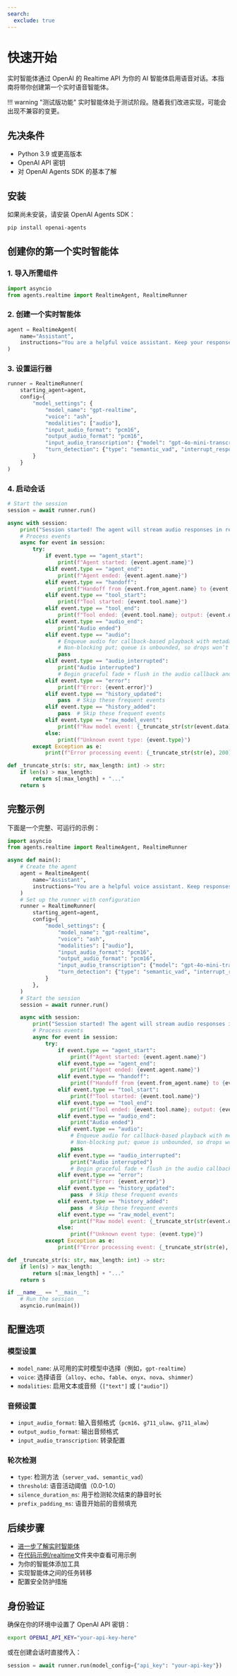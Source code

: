 ```yaml
---
search:
  exclude: true
---
```

# 快速开始

实时智能体通过 OpenAI 的 Realtime API 为你的 AI 智能体启用语音对话。本指南将带你创建第一个实时语音智能体。

!!! warning "测试版功能"
实时智能体处于测试阶段。随着我们改进实现，可能会出现不兼容的变更。

## 先决条件

- Python 3.9 或更高版本
- OpenAI API 密钥
- 对 OpenAI Agents SDK 的基本了解

## 安装

如果尚未安装，请安装 OpenAI Agents SDK：

```bash
pip install openai-agents
```

## 创建你的第一个实时智能体

### 1. 导入所需组件

```python
import asyncio
from agents.realtime import RealtimeAgent, RealtimeRunner
```

### 2. 创建一个实时智能体

```python
agent = RealtimeAgent(
    name="Assistant",
    instructions="You are a helpful voice assistant. Keep your responses conversational and friendly.",
)
```

### 3. 设置运行器

```python
runner = RealtimeRunner(
    starting_agent=agent,
    config={
        "model_settings": {
            "model_name": "gpt-realtime",
            "voice": "ash",
            "modalities": ["audio"],
            "input_audio_format": "pcm16",
            "output_audio_format": "pcm16",
            "input_audio_transcription": {"model": "gpt-4o-mini-transcribe"},
            "turn_detection": {"type": "semantic_vad", "interrupt_response": True},
        }
    }
)
```

### 4. 启动会话

```python
# Start the session
session = await runner.run()

async with session:
    print("Session started! The agent will stream audio responses in real-time.")
    # Process events
    async for event in session:
        try:
            if event.type == "agent_start":
                print(f"Agent started: {event.agent.name}")
            elif event.type == "agent_end":
                print(f"Agent ended: {event.agent.name}")
            elif event.type == "handoff":
                print(f"Handoff from {event.from_agent.name} to {event.to_agent.name}")
            elif event.type == "tool_start":
                print(f"Tool started: {event.tool.name}")
            elif event.type == "tool_end":
                print(f"Tool ended: {event.tool.name}; output: {event.output}")
            elif event.type == "audio_end":
                print("Audio ended")
            elif event.type == "audio":
                # Enqueue audio for callback-based playback with metadata
                # Non-blocking put; queue is unbounded, so drops won’t occur.
                pass
            elif event.type == "audio_interrupted":
                print("Audio interrupted")
                # Begin graceful fade + flush in the audio callback and rebuild jitter buffer.
            elif event.type == "error":
                print(f"Error: {event.error}")
            elif event.type == "history_updated":
                pass  # Skip these frequent events
            elif event.type == "history_added":
                pass  # Skip these frequent events
            elif event.type == "raw_model_event":
                print(f"Raw model event: {_truncate_str(str(event.data), 200)}")
            else:
                print(f"Unknown event type: {event.type}")
        except Exception as e:
            print(f"Error processing event: {_truncate_str(str(e), 200)}")

def _truncate_str(s: str, max_length: int) -> str:
    if len(s) > max_length:
        return s[:max_length] + "..."
    return s
```

## 完整示例

下面是一个完整、可运行的示例：

```python
import asyncio
from agents.realtime import RealtimeAgent, RealtimeRunner

async def main():
    # Create the agent
    agent = RealtimeAgent(
        name="Assistant",
        instructions="You are a helpful voice assistant. Keep responses brief and conversational.",
    )
    # Set up the runner with configuration
    runner = RealtimeRunner(
        starting_agent=agent,
        config={
            "model_settings": {
                "model_name": "gpt-realtime",
                "voice": "ash",
                "modalities": ["audio"],
                "input_audio_format": "pcm16",
                "output_audio_format": "pcm16",
                "input_audio_transcription": {"model": "gpt-4o-mini-transcribe"},
                "turn_detection": {"type": "semantic_vad", "interrupt_response": True},
            }
        },
    )
    # Start the session
    session = await runner.run()

    async with session:
        print("Session started! The agent will stream audio responses in real-time.")
        # Process events
        async for event in session:
            try:
                if event.type == "agent_start":
                    print(f"Agent started: {event.agent.name}")
                elif event.type == "agent_end":
                    print(f"Agent ended: {event.agent.name}")
                elif event.type == "handoff":
                    print(f"Handoff from {event.from_agent.name} to {event.to_agent.name}")
                elif event.type == "tool_start":
                    print(f"Tool started: {event.tool.name}")
                elif event.type == "tool_end":
                    print(f"Tool ended: {event.tool.name}; output: {event.output}")
                elif event.type == "audio_end":
                    print("Audio ended")
                elif event.type == "audio":
                    # Enqueue audio for callback-based playback with metadata
                    # Non-blocking put; queue is unbounded, so drops won’t occur.
                    pass
                elif event.type == "audio_interrupted":
                    print("Audio interrupted")
                    # Begin graceful fade + flush in the audio callback and rebuild jitter buffer.
                elif event.type == "error":
                    print(f"Error: {event.error}")
                elif event.type == "history_updated":
                    pass  # Skip these frequent events
                elif event.type == "history_added":
                    pass  # Skip these frequent events
                elif event.type == "raw_model_event":
                    print(f"Raw model event: {_truncate_str(str(event.data), 200)}")
                else:
                    print(f"Unknown event type: {event.type}")
            except Exception as e:
                print(f"Error processing event: {_truncate_str(str(e), 200)}")

def _truncate_str(s: str, max_length: int) -> str:
    if len(s) > max_length:
        return s[:max_length] + "..."
    return s

if __name__ == "__main__":
    # Run the session
    asyncio.run(main())
```

## 配置选项

### 模型设置

- `model_name`: 从可用的实时模型中选择（例如，`gpt-realtime`）
- `voice`: 选择语音（`alloy`、`echo`、`fable`、`onyx`、`nova`、`shimmer`）
- `modalities`: 启用文本或音频（`["text"]` 或 `["audio"]`）

### 音频设置

- `input_audio_format`: 输入音频格式（`pcm16`、`g711_ulaw`、`g711_alaw`）
- `output_audio_format`: 输出音频格式
- `input_audio_transcription`: 转录配置

### 轮次检测

- `type`: 检测方法（`server_vad`、`semantic_vad`）
- `threshold`: 语音活动阈值（0.0-1.0）
- `silence_duration_ms`: 用于检测轮次结束的静音时长
- `prefix_padding_ms`: 语音开始前的音频填充

## 后续步骤

- [进一步了解实时智能体](guide.md)
- 在[代码示例/realtime](https://github.com/openai/openai-agents-python/tree/main/examples/realtime)文件夹中查看可用示例
- 为你的智能体添加工具
- 实现智能体之间的任务转移
- 配置安全防护措施

## 身份验证

确保在你的环境中设置了 OpenAI API 密钥：

```bash
export OPENAI_API_KEY="your-api-key-here"
```

或在创建会话时直接传入：

```python
session = await runner.run(model_config={"api_key": "your-api-key"})
```
